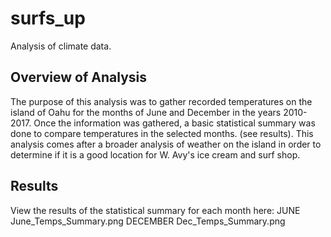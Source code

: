 # surfs_up
Analysis of climate data.

## Overview of Analysis
The purpose of this analysis was to gather recorded temperatures on the island of Oahu for the months of June and December in the years 2010-2017. Once the information was gathered, a basic statistical summary was done to compare temperatures in the selected months. (see results). This analysis comes after a broader analysis of weather on the island in order to determine if it is a good location for W. Avy's ice cream and surf shop.

## Results
View the results of the statistical summary for each month here:
JUNE
June_Temps_Summary.png
DECEMBER
Dec_Temps_Summary.png